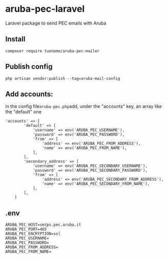 # aruba-pec-laravel
Laravel package to send PEC emails with Aruba

## Install
```composer require tuonome/aruba-pec-mailer```

## Publish config
```php artisan vendor:publish --tag=aruba-mail-config```

## Add accounts:
in the config file```aruba-pec.php```add, under the "accounts" key, an array like the "default" one
```
'accounts' => [
        'default' => [
            'username' => env('ARUBA_PEC_USERNAME'),
            'password' => env('ARUBA_PEC_PASSWORD'),
            'from' => [
                'address' => env('ARUBA_PEC_FROM_ADDRESS'),
                'name' => env('ARUBA_PEC_FROM_NAME'),
            ],
        ],
        'secondary_address' => [
            'username' => env('ARUBA_PEC_SECONDARY_USERNAME'),
            'password' => env('ARUBA_PEC_SECONDARY_PASSWORD'),
            'from' => [
                'address' => env('ARUBA_PEC_SECONDARY_FROM_ADDRESS'),
                'name' => env('ARUBA_PEC_SECONDARY_FROM_NAME'),
            ],
        ],
    ]
```

## .env

```
ARUBA_PEC_HOST=smtps.pec.aruba.it
ARUBA_PEC_PORT=465
ARUBA_PEC_ENCRYPTION=ssl
ARUBA_PEC_USERNAME=
ARUBA_PEC_PASSWORD=
ARUBA_PEC_FROM_ADDRESS=
ARUBA_PEC_FROM_NAME=
```